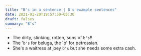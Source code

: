 ```yaml
---
title: "B's in a sentence | B's example sentences"
date: 2021-01-20T19:57:50+05:30
draft: falses
summary: "B's"
---
```

- The dirty, stinking, rotten, sons of `b's`!!
- The '`b's` for beluga, the 'p' for petrossian.
- She's a waitress at joey `b's` but she needs some extra cash.
                 
